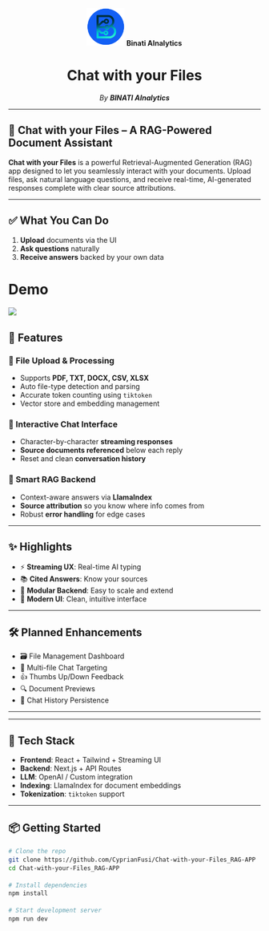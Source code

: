 <div align="center">
  <img src="https://raw.githubusercontent.com/CyprianFusi/Chat-with-your-Files_RAG-APP/main/public/binati_logo.png" alt="BINATI AI Logo" width="75"/> <strong>Binati AInalytics</strong>

  # Chat with your Files

  _By **BINATI AInalytics**_
</div>

---

## 🧠 Chat with your Files – A RAG-Powered Document Assistant

**Chat with your Files** is a powerful Retrieval-Augmented Generation (RAG) app designed to let you seamlessly interact with your documents. Upload files, ask natural language questions, and receive real-time, AI-generated responses complete with clear source attributions.

---
## ✅ What You Can Do
1. **Upload** documents via the UI
2. **Ask questions** naturally
3. **Receive answers** backed by your own data

# Demo
![](public/demo_long.gif)

## 🚀 Features

### 📂 File Upload & Processing
- Supports **PDF, TXT, DOCX, CSV, XLSX**
- Auto file-type detection and parsing
- Accurate token counting using `tiktoken`
- Vector store and embedding management

### 💬 Interactive Chat Interface
- Character-by-character **streaming responses**
- **Source documents referenced** below each reply
- Reset and clean **conversation history**

### 🧠 Smart RAG Backend
- Context-aware answers via **LlamaIndex**
- **Source attribution** so you know where info comes from
- Robust **error handling** for edge cases

---

## ✨ Highlights
- ⚡ **Streaming UX**: Real-time AI typing
- 📚 **Cited Answers**: Know your sources
- 🧩 **Modular Backend**: Easy to scale and extend
- 🎨 **Modern UI**: Clean, intuitive interface

---

## 🛠 Planned Enhancements
- 🗃 File Management Dashboard
- 📁 Multi-file Chat Targeting
- 👍 Thumbs Up/Down Feedback
- 🔍 Document Previews
- 💬 Chat History Persistence

---

---

## 🧰 Tech Stack
- **Frontend**: React + Tailwind + Streaming UI
- **Backend**: Next.js + API Routes
- **LLM**: OpenAI / Custom integration
- **Indexing**: LlamaIndex for document embeddings
- **Tokenization**: `tiktoken` support

---

## 📦 Getting Started

```bash
# Clone the repo
git clone https://github.com/CyprianFusi/Chat-with-your-Files_RAG-APP
cd Chat-with-your-Files_RAG-APP

# Install dependencies
npm install

# Start development server
npm run dev
